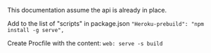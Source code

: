 This documentation assume the api is already in place.

Add to the list of "scripts" in package.json
`"Heroku-prebuild": "npm install -g serve",`

Create Procfile with the content:
`web: serve -s build`